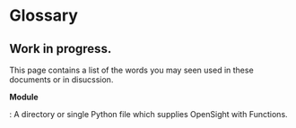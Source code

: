 # Glossary

## Work in progress.

This page contains a list of the words you may seen used in these documents or in disucssion.


**Module**

:  A directory or single Python file which supplies OpenSight with Functions.
